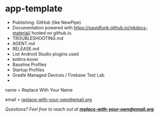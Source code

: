 # app-template

- Publishing: GitHub (like NewPipe)
- Documentation powered with https://squidfunk.github.io/mkdocs-material/ hosted
  on github.io.
- TROUBLESHOOTING.md
- AGENT.md
- RELEASE.md
- List Android Studio plugins used
- kotlinx.kover
- Baseline Profiles
- Startup Profiles
- Gradle Managed Devices / Firebase Test Lab
-

name = Replace With Your Name

email = replace-with-your-own@email.org

_Questions? Feel free to reach out at **replace-with-your-own@email.org**_
